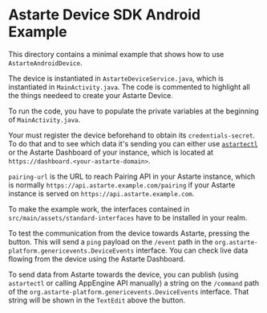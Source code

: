 # Astarte Device SDK Android Example

This directory contains a minimal example that shows how to use `AstarteAndroidDevice`.

The device is instantiated in `AstarteDeviceService.java`, which is instantiated in
`MainActivity.java`. The code is commented to highlight all the things needeed to create your
Astarte Device.

To run the code, you have to populate the private variables at the beginning of `MainActivity.java`.

Your must register the device beforehand to obtain its `credentials-secret`. To do that and to see
which data it's sending you can either use
[`astartectl`](https://github.com/astarte-platform/astartectl) or the Astarte Dashboard of your
instance, which is located at `https://dashboard.<your-astarte-domain>`.

`pairing-url` is the URL to reach Pairing API in your Astarte instance, which is normally
`https://api.astarte.example.com/pairing` if your Astarte instance is served on
`https://api.astarte.example.com`.

To make the example work, the interfaces contained in `src/main/assets/standard-interfaces` have to
be installed in your realm.

To test the communication from the device towards Astarte, pressing the button. This will send a
`ping` payload on the `/event` path in the `org.astarte-platform.genericevents.DeviceEvents`
interface. You can check live data flowing from the device using the Astarte Dashboard.

To send data from Astarte towards the device, you can publish (using `astartectl` or calling
AppEngine API manually) a string on the `/command` path of the
`org.astarte-platform.genericevents.DeviceEvents` interface. That string will be shown in the
`TextEdit` above the button.
